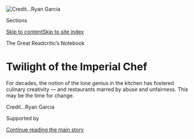 <div id="app">

<div>

<div>

<div>

</div>

<div data-aria-hidden="false">

<div id="site-content" data-role="main">

<div>

<div class="css-1aor85t" style="opacity:0.000000001;z-index:-1;visibility:hidden">

<div class="css-1hqnpie">

<div class="css-epjblv">

<span class="css-17xtcya">[Food](/section/food)</span><span class="css-x15j1o">|</span><span class="css-fwqvlz">Twilight
of the Imperial
Chef</span>

</div>

<div class="css-k008qs">

<div class="css-1iwv8en">

<span class="css-18z7m18"></span>

<div>

</div>

</div>

<span class="css-1n6z4y">https://nyti.ms/3k6RPQV</span>

<div class="css-1705lsu">

<div class="css-4xjgmj">

<div class="css-4skfbu" data-role="toolbar" data-aria-label="Social Media Share buttons, Save button, and Comments Panel with current comment count" data-testid="share-tools">

  - 
  - 
  - 
  - 
    
    <div class="css-6n7j50">
    
    </div>

  - 
  - 

</div>

</div>

</div>

</div>

</div>

</div>

<div id="NYT_TOP_BANNER_REGION" class="css-11qgg8s">

</div>

<div id="fullBleedHeaderContent">

<div class="css-n4ws9g">

![<span class="css-cnj6d5 e1z0qqy90" itemprop="copyrightHolder"><span class="css-1ly73wi e1tej78p0">Credit...</span><span><span>Ryan
Garcia</span></span></span>](https://static01.graylady3jvrrxbe.onion/images/2020/08/05/dining/05Chefs-Centric-Cover-Illo/05Chefs-Centric-Cover-Illo-articleLarge.jpg?quality=75&auto=webp&disable=upscale)

</div>

<div class="css-3z92zw">

<div class="css-6cn7ki">

<div class="NYTAppHideMasthead css-1bcu9v6 e1suatyy0">

<div class="section css-1o1qe8k e1suatyy2">

<div class="css-cu5p7t er09x8g0">

<div class="css-6n7j50">

</div>

<span class="css-1dv1kvn">Sections</span>

[Skip to content](#site-content)[Skip to site index](#site-index)

</div>

<div class="css-10698na e1huz5gh0">

</div>

</div>

</div>

<span class="css-10ej3is ezdmqqa0">The Great Read</span>critic’s
Notebook

<div class="css-1sojcmr ehdk2mb0">

# Twilight of the Imperial Chef

</div>

For decades, the notion of the lone genius in the kitchen has fostered
culinary creativity — and restaurants marred by abuse and unfairness.
This may be the time for
change.

</div>

</div>

<div class="css-nwzfg5 e1gnum310">

<span class="css-1f9pvn2 dining"></span><span class="css-cnj6d5 e1z0qqy90" itemprop="copyrightHolder"><span class="css-1ly73wi e1tej78p0">Credit...</span><span><span>Ryan
Garcia</span></span></span>

</div>

<div id="sponsor-wrapper" class="css-1hyfx7x">

<div id="sponsor-slug" class="css-19vbshk">

Supported by

</div>

[Continue reading the main
story](#after-sponsor)

<div id="sponsor" class="ad sponsor-wrapper" style="text-align:center;height:100%;display:block">

</div>

<div id="after-sponsor">

</div>

</div>

<div class="css-1wx1auc e1gnum311">

<div class="css-18e8msd">

<div class="css-vp77d3 epjyd6m0">

<div class="css-1baulvz">

By [<span class="css-1baulvz last-byline" itemprop="name">Tejal
Rao</span>](https://www.nytimes3xbfgragh.onion/by/tejal-rao)

</div>

</div>

  - 
    
    <div class="css-ld3wwf e16638kd2">
    
    Aug. 4, 2020Updated <span class="css-epvm6">12:11 p.m.
    ET</span>
    
    </div>

  - 
    
    <div class="css-4xjgmj">
    
    <div class="css-pvvomx" data-role="toolbar" data-aria-label="Social Media Share buttons, Save button, and Comments Panel with current comment count" data-testid="share-tools">
    
      - 
      - 
      - 
      - 
        
        <div class="css-6n7j50">
        
        </div>
    
      - 
      - 
    
    </div>
    
    </div>

</div>

</div>

</div>

<div class="section meteredContent css-1r7ky0e" name="articleBody" itemprop="articleBody">

<div class="css-1fanzo5 StoryBodyCompanionColumn">

<div class="css-53u6y8">

Picture a great restaurant, the chef up at dawn, dusting hand-milled
flour on a butcher’s block. The chef under a spotlight, tweezing chive
blossoms in the chaos of the pass, or fanning the wood fire under a row
of shimmering, trussed birds.

The chef is in sharp focus, but everything else — everyone else — is an
inconsequential blur.

I don’t need to describe the chef to you. He is a man, probably. A
genius, definitely. Let’s say this genius is volatile, meticulous,
impenetrable, charming, camera-ready. He doesn’t just manage the staff
behind a great restaurant. He *is* the great restaurant.

For decades, the chef has been cast as the star at the center of the
kitchen. In the same way the auteur theory in film frames the director
as the author of a movie’s creative vision, the chef has been considered
entirely responsible for the restaurant’s success. Everyone else — line
cooks, servers, dishwashers, even diners — is background, there to
support that vision.

This way of thinking has informed the industry’s culture at every level.
But the power of the chef-auteur as an idea is fading, and as restaurant
workers organize and speak up about abusive workplaces, toxic bosses and
inequities in pay and benefits, it’s clear that the restaurant industry
has to change.

</div>

</div>

<div class="css-1fanzo5 StoryBodyCompanionColumn">

<div class="css-53u6y8">

The elevation of the chef to front and center is relatively new. Until
about 40 years ago, chefs were considered unglamorous, trolls of the
stove, hidden behind the kitchen’s swinging doors.

With a few exceptions, they weren’t thought of as artists, or
visionaries. They couldn’t generally aspire to magazine covers, or amass
devoted, cultlike, international followings. They did not get book
deals, or discuss their inspirations in interviews, or star in
documentaries, or hire publicists to make horrific scandals disappear.

In his 2018 book, “[Chefs, Drugs and Rock &
Roll](https://www.barnesandnoble.com/w/chefs-drugs-and-rock-roll-andrew-friedman/1126512983),”
Andrew Friedman documents the mythologizing of chefs, and their rise
from obscurity. He writes that before the 1970s and ’80s, chefs were
“anonymous workhorses,” in many cases not only unknown, but thought of
as
interchangeable.

<div class="css-79elbk" data-testid="photoviewer-wrapper">

<div class="css-z3e15g" data-testid="photoviewer-wrapper-hidden">

</div>

<div class="css-1a48zt4 ehw59r15" data-testid="photoviewer-children">

<div class="css-zgakxe erfvjey0">

<span class="css-1ly73wi e1tej78p0">Image</span>

<div class="css-zjzyr8">

<div data-testid="lazyimage-container" style="height:523.2888888888889px">

</div>

</div>

</div>

<span class="css-16f3y1r e13ogyst0" data-aria-hidden="true">Wolfgang
Puck’s Spago, in Los Angeles, was an early example of the chef-driven
restaurant in the United
States.</span><span class="css-cnj6d5 e1z0qqy90" itemprop="copyrightHolder"><span class="css-1ly73wi e1tej78p0">Credit...</span><span>Larry
Davis/Los Angeles Times via Getty Images</span></span>

</div>

</div>

The 1970s kicked off a shift, changing the way chefs were perceived in
the United States. As [Wolfgang
Puck](https://www.nytimes3xbfgragh.onion/2012/10/31/dining/wolfgang-puck-the-original-celebrity-chef-is-still-keeping-busy.html)
built a reputation for innovation in the kitchen at Ma Maison, and went
on to open Spago, he helped usher in an era of American dining when
chefs became names — big names — known to the public outside the
restaurant business.

</div>

</div>

<div class="css-1fanzo5 StoryBodyCompanionColumn">

<div class="css-53u6y8">

As chefs inched toward auteurship, they were finally recognized for
grueling, previously undervalued labor. They were also given more room
to reimagine dishes and menus, to tinker with how restaurants worked,
and who they were for. They made restaurants infinitely more exciting
place to dine, and to work.

By the time I started cooking in restaurant kitchens, in the mid-2000s,
willingly vanishing into the militaristic brigade system, the chef’s
status as an auteur was beyond question, and the deeply embarrassing
phrase “food is the new rock” was tossed around with almost no sense of
irony.

One chef I worked for shared photocopied pages of Ferran and Albert
Adrià’s cookbooks, in Spanish, so the staff could study the ratios and
techniques used in the famous kitchen of [El
Bulli](https://www.nytimes3xbfgragh.onion/2010/09/22/dining/reviews/22pour.html).
It was thrilling, and many of us experimented with blowing isomalt sugar
sculptures or setting hot jellies.

</div>

</div>

<div class="css-79elbk" data-testid="photoviewer-wrapper">

<div class="css-z3e15g" data-testid="photoviewer-wrapper-hidden">

</div>

<div class="css-1a48zt4 ehw59r15" data-testid="photoviewer-children">

![<span class="css-16f3y1r e13ogyst0" data-aria-hidden="true">Images of
the young Marco Pierre White, photographed by Bob Carlos Clarke, were
deeply influential for generations of
chefs.</span><span class="css-cnj6d5 e1z0qqy90" itemprop="copyrightHolder"><span class="css-1ly73wi e1tej78p0">Credit...</span><span>The
Estate of Bob Carlos Clarke/The Little Black
Gallery</span></span>](https://static01.graylady3jvrrxbe.onion/images/2020/08/05/dining/03Chefs5/03Chefs5-articleLarge.jpg?quality=75&auto=webp&disable=upscale)

</div>

</div>

<div class="css-1fanzo5 StoryBodyCompanionColumn">

<div class="css-53u6y8">

That iconic photo of Marco Pierre White looking young and angry and
sleepless and beautiful in his chef whites was a talisman for several
cooks I knew.

It appeared in his influential 1990 book, “[White
Heat](https://www.nytimes3xbfgragh.onion/2015/04/08/dining/marco-pierre-white-white-heat-a-game-changer-revisited.html),”
which showed what was possible when an ambitious, brilliant young chef
achieved total power: Mr. White wrote about his habit of putting cooks
inside trash cans to punish them, among other forms of intimidation.

“[Kitchen
Confidential](https://www.harpercollins.com/products/kitchen-confidential-updated-ed-anthony-bourdain),”
by Anthony Bourdain, was also canon. Throughout his career, Mr. Bourdain
called for attention and respect for immigrants, undocumented workers
and the many underpaid, overlooked roles essential to a restaurant.

</div>

</div>

<div class="css-1fanzo5 StoryBodyCompanionColumn">

<div class="css-53u6y8">

But he was also a celebrity, and he upheld a romantic ideal of cheffing
as the kind of brutal, impossibly demanding, but ultimately meaningful
work that exalted misfits, drawing them together with a sense of purpose
— at least, for the duration of dinner service.

This complicated, shared understanding of restaurant kitchens was often
used to justify the work and the hours, and the unreasonable
expectations in service of excellence and glory. It also explained away
the gross, systemic deficiencies of the business, and normalized abusive
work
cultures.

</div>

</div>

<div class="css-79elbk" data-testid="photoviewer-wrapper">

<div class="css-z3e15g" data-testid="photoviewer-wrapper-hidden">

</div>

<div class="css-1a48zt4 ehw59r15" data-testid="photoviewer-children">

<div class="css-1xdhyk6 erfvjey0">

<span class="css-1ly73wi e1tej78p0">Image</span>

<div class="css-zjzyr8">

<div data-testid="lazyimage-container" style="height:258.4222222222222px">

</div>

</div>

</div>

<span class="css-16f3y1r e13ogyst0" data-aria-hidden="true">Jean-Georges
Vongerichten (without toque) preparing dishes at Restaurant Lafayette in
1988, with, as the original caption put it, “the restaurant’s
staff.”</span><span class="css-cnj6d5 e1z0qqy90" itemprop="copyrightHolder"><span class="css-1ly73wi e1tej78p0">Credit...</span><span>Ruby
Washington/The New York Times</span></span>

</div>

</div>

<div class="css-1fanzo5 StoryBodyCompanionColumn">

<div class="css-53u6y8">

In his 2019 memoir, “[JGV: My Life in 12
Recipes](https://wwnorton.com/books/9780393608489),” the chef [Jean
Georges
Vongerichten](https://www.nytimes3xbfgragh.onion/2020/01/14/dining/jean-georges-vongerichten.html)
writes about the culture he fostered in the late 1980s at Restaurant
Lafayette, which received [a three-star
review](https://www.nytimes3xbfgragh.onion/1988/04/22/arts/restaurants-067888.html)
from Bryan Miller in The New York Times.

The restaurant’s longtime dishwasher, referred to as “Sam” in the book,
had been working at the hotel for 20 years, and took a 45-minute break
while a critic was in the house. Mr. Vongerichten, who took the
dishwasher’s place at the sink during that time, was furious. As his
sous-chef held the walk-in door shut, trapping Sam inside, Mr.
Vongerichten pummeled him.

“I’m not proud of it,” Mr. Vongerichten writes. After the dishwasher
went to security to report the abuse, the kitchen closed ranks.
“Everyone in the kitchen knew what happened,” he adds. “But nobody
said a word.”

Mr. Vongerichten went on to find [international
renown](https://www.nytimes3xbfgragh.onion/2019/10/17/magazine/jean-georges-restaurants.html)
and open 38 restaurants all over the world. As of last fall, The
[Jean-Georges restaurant
group](https://www.jean-georges.com/restaurants/united-states) managed
5,000 employees; its 2018 sales totaled $350 million.

</div>

</div>

<div class="css-1fanzo5 StoryBodyCompanionColumn">

<div class="css-53u6y8">

As chefs built big restaurant businesses, often referred to as empires,
they became powerful brands, capable of obscuring abuse, assault and
discrimination. And if they continued to make money for their investors,
they often maintained their power — as in the case of Mario
Batali.

</div>

</div>

<div class="css-79elbk" data-testid="photoviewer-wrapper">

<div class="css-z3e15g" data-testid="photoviewer-wrapper-hidden">

</div>

<div class="css-1a48zt4 ehw59r15" data-testid="photoviewer-children">

<div class="css-1xdhyk6 erfvjey0">

<span class="css-1ly73wi e1tej78p0">Image</span>

<div class="css-zjzyr8">

<div data-testid="lazyimage-container" style="height:285.4888888888889px">

</div>

</div>

</div>

<span class="css-16f3y1r e13ogyst0" data-aria-hidden="true">After years
of acclaim, presiding over a culinary empire, Mario Batali left his
restaurants because of a series of sexual assault
accusations.</span><span class="css-cnj6d5 e1z0qqy90" itemprop="copyrightHolder"><span class="css-1ly73wi e1tej78p0">Credit...</span><span>Fred
R. Conrad/The New York Times</span></span>

</div>

</div>

<div class="css-1fanzo5 StoryBodyCompanionColumn">

<div class="css-53u6y8">

Mr. Batali became one of the country’s most high-profile chefs and
restaurateurs, opening popular restaurants, hosting shows on ABC and the
Food Network, publishing a series of popular cookbooks, and playing a
central role in [Bill
Buford](https://www.nytimes3xbfgragh.onion/2020/07/21/dining/bill-buford-dirt-book-chicken-recipe.html)’s
vivid book
“[Heat](https://www.penguinrandomhouse.com/books/20949/heat-by-bill-buford/),”
published in 2007.

But in 2017, several women spoke up about Mr. Batali’s pattern of
[sexual harassment and
assault](https://www.nytimes3xbfgragh.onion/2017/12/11/dining/mario-batali-sexual-misconduct.html).
It wasn’t until 2019 that he
[divested](https://www.nytimes3xbfgragh.onion/2019/03/06/dining/mario-batali-bastianich-restaurants.html)
from the Bastianich & Batali Hospitality Group, and stopped profiting
from the restaurants he’d established. In the same way, the chef April
Bloomfield severed her partnership with the restaurateur [Ken
Friedman](https://www.nytimes3xbfgragh.onion/2017/12/12/dining/ken-friedman-sexual-harassment.html)
in 2018, after he was [accused of sexual
harassment](https://www.nytimes3xbfgragh.onion/2017/12/12/dining/ken-friedman-sexual-harassment.html),
and she [conceded in an
interview](https://www.nytimes3xbfgragh.onion/2018/10/16/dining/april-bloomfield-spotted-pig-ken-friedman.html)
that she hadn’t done enough to end the abuse.

The writer Meghan McCarron recently
[described](https://www.eater.com/2019/11/7/20953914/jessica-koslow-gabriela-camara-restaurant-onda-opening)
the lasting power of auteur theory — a way of thinking about restaurants
that has come at a cost both hard to measure and impossible to ignore.

“In the food world’s under-examined version of this theory, singular
visionaries are still seen as the sole architects of a restaurant’s
greatness,” Ms. McCarron wrote.

The idea of a chef-auteur is tenacious, and sly — it limits the
narrative, and it sustains itself. Look at the homogeneity among major
industry best-of lists from organizations like the [James Beard
Foundation](https://www.jamesbeard.org/),
[Michelin](https://guide.michelin.com/en/article/news-and-views/michelin-nordic-guide-2020-stars-and-awards-announced)
and the [World’s 50 Best Restaurants](https://www.theworlds50best.com/).

</div>

</div>

<div class="css-1fanzo5 StoryBodyCompanionColumn">

<div class="css-53u6y8">

White male chefs who already fit neatly into the stereotype of the
auteur are overrepresented, praised for a highly specific approach to
fine dining, then rewarded with more investment and opportunities to
replicate that same approach.

So many alternative kinds of food businesses are never considered for
awards or investments. They don’t fit into the chef-auteur framework,
and in some cases have no desire to do so — community farms with food
stalls, roving trucks, collaborative projects, temporary projects, or
family restaurants where three different cooks take turns in the
kitchen, depending on their child care schedules.

But for so many, it’s already too late. They’ve been excluded from the
narrative, over and over again, to serve the idea of the auteur. They’ve
been subject to abuse. They’ve been paid unfairly. Many have dropped out
of the business altogether.

The pandemic has exposed the fragility and inequity of the restaurant
industry, disproportionately affecting Black people, people of color,
restaurant workers and those who keep the food chain running in the
nation’s factories and farms. Bolstered by the power of the \#MeToo and
Black Lives Matter movements, workers are speaking up. The model for the
industry, as it exists now, has to change.

In a recent
[newsletter](https://aliciakennedy.substack.com/p/on-restaurants),
Alicia Kennedy, a writer based in Puerto Rico, declared that the chef,
as an ego, had become irrelevant. “What’s next?” she asked. And as
reports of [moldy
food](https://www.washingtonpost.com/news/voraciously/wp/2020/07/13/after-la-cafe-sqirl-sold-moldy-jam-its-owner-cited-a-mycologist-to-defend-it-but-he-doesnt-approve/)
and allegations of [poor
conditions](https://thelandmag.com/beyond-moldy-jam-the-inside-story-of-what-went-wrong-at-sqirl/)
for cooks at [Sqirl](https://sqirlla.com/) surfaced this summer, the Los
Angeles writer Tien Nguyen asked another urgent
[question](https://tien.substack.com/p/what-would-a-food-media-that-de-centers):
What would food journalism look like if it centered on rank-and-file
workers instead of chefs?

It’s hard but necessary to imagine these answers. And as workers
unionize at places like [Tartine](https://twitter.com/TartineUnion) in
San Francisco and [Voodoo
Doughnut](https://nwlaborpress.org/wp-content/uploads/2020/03/VoodooDoughnutsUnionAnnouncement.pdf)
in Portland, Ore., they’re claiming power, demanding better conditions
and pushing toward newer, fairer models.

Other workers are pointing to the gap between how restaurants are
perceived and how they’re run, as in Chicago, where more than 20
employees of Fat Rice [challenged their employer’s social-media
claim](https://www.nytimes3xbfgragh.onion/2020/06/16/dining/fat-rice-chicago-abe-conlon-racism.html)
that it supported racial justice.

</div>

</div>

<div class="css-1fanzo5 StoryBodyCompanionColumn">

<div class="css-53u6y8">

Menus are collaborative, to some degree or another. Chefs lead that
work, perhaps assigning tests, approving new dishes, or tasting them,
editing them, and in most cases making the final decisions that shape
the way the food comes to the table. But in some cases dozens of other
cooks could be involved in the process.

Restaurants are the work of teams, kitchens full of cooks and
dishwashers coordinating with dining rooms full of servers, runners and
bartenders. Each role, each day, plays a part in a restaurant’s success.

One of my last fancy dinners before the pandemic shut down dining rooms
in Los Angeles was at [Somni](https://www.thebazaar.com/somni/), a small
horseshoe bar inside the SLS Beverly Hills hotel owned by [José
Andrés](https://www.nytimes3xbfgragh.onion/2017/10/30/dining/jose-andres-puerto-rico.html).
The chef, Aitor Zabala, printed out a menu that credited everyone
working dinner service.

The porters on duty that night were Josue Rodriguez and Mario Alarcon.
The detailed chocolate work was by Ivonne Cerdas and Lindsey Newman.
About a dozen more cooks had worked on the exuberant, fast-flowing
27-course meal, and each one was listed, like the cast and crew on a
playbill.

When I asked him in an email about the design, Mr. Zabala replied that
he wanted the whole team to feel connected to the restaurant, and
responsible for its experience. He explained that it’s part of why meals
at Somni include a service charge, and why all employees both contribute
to service and share in those earnings.

A menu is just a menu, but I found this one a tiny, eloquent gesture,
urging diners to consider the restaurant as a whole — a collective —
with so many people at work beyond the chef.

</div>

</div>

<div>

</div>

<div class="css-1fanzo5 StoryBodyCompanionColumn">

<div class="css-53u6y8">

*Follow* [*NYT Food on Twitter*](https://twitter.com/nytfood) *and*
[*NYT Cooking on Instagram*](https://www.instagram.com/nytcooking/)*,*
[*Facebook*](https://www.facebookcorewwwi.onion/nytcooking/)*,*
[*YouTube*](https://www.youtube.com/nytcooking) *and*
[*Pinterest*](https://www.pinterest.com/nytcooking/)*.* [*Get regular
updates from NYT Cooking, with recipe suggestions, cooking tips and
shopping
advice*](https://www.nytimes3xbfgragh.onion/newsletters/cooking)*.*

</div>

</div>

</div>

<div>

</div>

<div>

</div>

<div>

</div>

<div>

<div id="bottom-wrapper" class="css-1ede5it">

<div id="bottom-slug" class="css-l9onyx">

Advertisement

</div>

[Continue reading the main
story](#after-bottom)

<div id="bottom" class="ad bottom-wrapper" style="text-align:center;height:100%;display:block;min-height:90px">

</div>

<div id="after-bottom">

</div>

</div>

</div>

</div>

</div>

## Site Index

<div>

</div>

## Site Information Navigation

  - [© <span>2020</span> <span>The New York Times
    Company</span>](https://help.nytimes3xbfgragh.onion/hc/en-us/articles/115014792127-Copyright-notice)

<!-- end list -->

  - [NYTCo](https://www.nytco.com/)
  - [Contact
    Us](https://help.nytimes3xbfgragh.onion/hc/en-us/articles/115015385887-Contact-Us)
  - [Work with us](https://www.nytco.com/careers/)
  - [Advertise](https://nytmediakit.com/)
  - [T Brand Studio](http://www.tbrandstudio.com/)
  - [Your Ad
    Choices](https://www.nytimes3xbfgragh.onion/privacy/cookie-policy#how-do-i-manage-trackers)
  - [Privacy](https://www.nytimes3xbfgragh.onion/privacy)
  - [Terms of
    Service](https://help.nytimes3xbfgragh.onion/hc/en-us/articles/115014893428-Terms-of-service)
  - [Terms of
    Sale](https://help.nytimes3xbfgragh.onion/hc/en-us/articles/115014893968-Terms-of-sale)
  - [Site
    Map](https://spiderbites.nytimes3xbfgragh.onion)
  - [Help](https://help.nytimes3xbfgragh.onion/hc/en-us)
  - [Subscriptions](https://www.nytimes3xbfgragh.onion/subscription?campaignId=37WXW)

</div>

</div>

</div>

</div>
